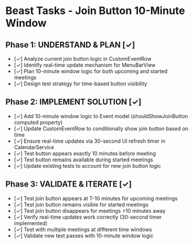 # Beast Tasks - Join Button 10-Minute Window

## Phase 1: UNDERSTAND & PLAN [✓]

- [✓] Analyze current join button logic in CustomEventRow
- [✓] Identify real-time update mechanism for MenuBarView
- [✓] Plan 10-minute window logic for both upcoming and started meetings
- [✓] Design test strategy for time-based button visibility

## Phase 2: IMPLEMENT SOLUTION [✓]

- [✓] Add 10-minute window logic to Event model (shouldShowJoinButton computed property)
- [✓] Update CustomEventRow to conditionally show join button based on time
- [✓] Ensure real-time updates via 30-second UI refresh timer in CalendarService
- [✓] Test button appears exactly 10 minutes before meeting
- [✓] Test button remains available during started meetings
- [✓] Update existing tests to account for new join button logic

## Phase 3: VALIDATE & ITERATE [✓]

- [✓] Test join button appears at T-10 minutes for upcoming meetings
- [✓] Test join button remains visible for started meetings
- [✓] Test join button disappears for meetings >10 minutes away
- [✓] Verify real-time updates work correctly (30-second timer implemented)
- [✓] Test with multiple meetings at different time windows
- [✓] Validate new test passes with 10-minute window logic
